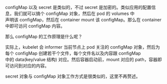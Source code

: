 configMap 以及 secret 是类似的，不过 secret 是加密的。类似应用的配置信息，我们就可以搞个 configMap 对象，然后在 pod 的 volumes 中<br>
声明该 configMap，然后在 container mount 该 configMap。那么在 container 中即可访问 configMap 内容。<br>

那么 configMap 的工作原理是什么呢？<br>

实际上，kubelet 会 informer 当前节点上 pod 关注的 configMap 对象，然后为每个 configMap 创建若干个文件，每个文件名以及内容跟 configMap<br>
中的 data(key/value 结构) 对应。然后容器启动前，mount 对应的 path，容器即可访问到对应的内容。<br>

secret 对象与 configMap 对象工作方式是很类似的，这里不再赘述。
